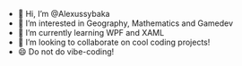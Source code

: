 - 👋 Hi, I’m @Alexussybaka
- 👀 I’m interested in Geography, Mathematics and Gamedev
- 🌱 I’m currently learning WPF and XAML
- 💞️ I’m looking to collaborate on cool coding projects!
- 😄 Do not do vibe-coding!

<!---
Alexussybaka/Alexussybaka is a ✨ special ✨ repository because its `README.md` (this file) appears on your GitHub profile.
You can click the Preview link to take a look at your changes.
--->
